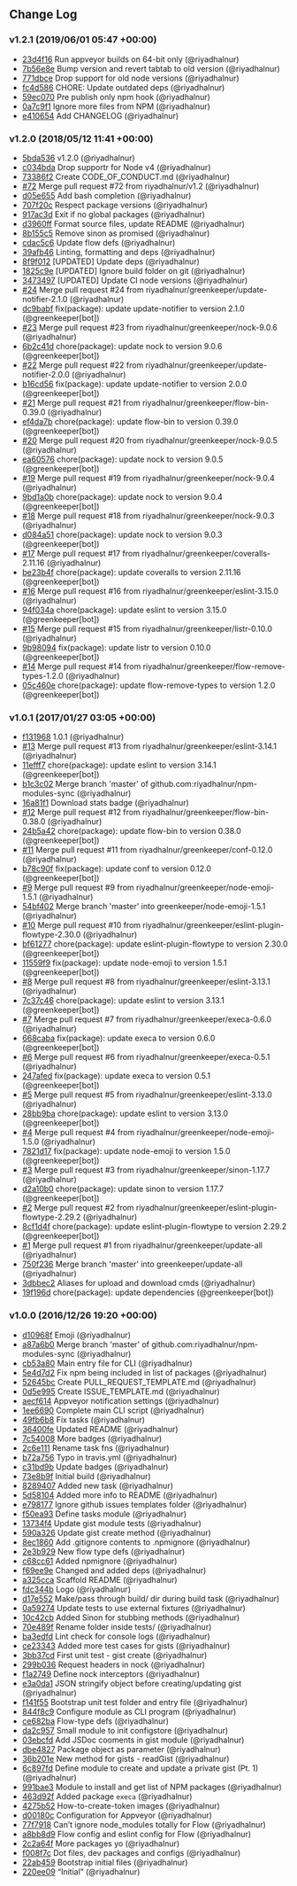 ## Change Log

### v1.2.1 (2019/06/01 05:47 +00:00)
- [23d4f16](https://github.com/riyadhalnur/npm-modules-sync/commit/23d4f164a43ad9ba596b7c871e6a791cba0d75be) Run appveyor builds on 64-bit only (@riyadhalnur)
- [7b56e8e](https://github.com/riyadhalnur/npm-modules-sync/commit/7b56e8e0f4ed7a12aa12747a6954f12a32643c83) Bump version and revert tabtab to old version (@riyadhalnur)
- [771dbce](https://github.com/riyadhalnur/npm-modules-sync/commit/771dbce33d3d29bbfb058ab031c894d3aa58fd74) Drop support for old node versions (@riyadhalnur)
- [fc4d586](https://github.com/riyadhalnur/npm-modules-sync/commit/fc4d586d4d3bf2d8fad3421b62df54e23bb4c5fd) CHORE: Update outdated deps (@riyadhalnur)
- [59ec070](https://github.com/riyadhalnur/npm-modules-sync/commit/59ec070df3e943890ac40d6e9a710f7a139e9a57) Pre publish only npm hook (@riyadhalnur)
- [0a7c9f1](https://github.com/riyadhalnur/npm-modules-sync/commit/0a7c9f11d1d318e46d46ba138aa4c70c0451313b) Ignore more files from NPM (@riyadhalnur)
- [e410654](https://github.com/riyadhalnur/npm-modules-sync/commit/e41065420bb845c13c1ff00eb150233d48809f0b) Add CHANGELOG (@riyadhalnur)

### v1.2.0 (2018/05/12 11:41 +00:00)
- [5bda536](https://github.com/riyadhalnur/npm-modules-sync/commit/5bda536dc427e393a33b81ae75298b89450a61c6) v1.2.0 (@riyadhalnur)
- [c034bda](https://github.com/riyadhalnur/npm-modules-sync/commit/c034bda303a10ab2981764390668ad14022df7df) Drop supportr for Node v4 (@riyadhalnur)
- [73386f2](https://github.com/riyadhalnur/npm-modules-sync/commit/73386f21e63f7e27567890096187f54e803d813d) Create CODE_OF_CONDUCT.md (@riyadhalnur)
- [#72](https://github.com/riyadhalnur/npm-modules-sync/pull/72) Merge pull request #72 from riyadhalnur/v1.2 (@riyadhalnur)
- [d05e655](https://github.com/riyadhalnur/npm-modules-sync/commit/d05e65538df28ebf224f4af3f9ede1ece508cf6b) Add bash completion (@riyadhalnur)
- [707f20c](https://github.com/riyadhalnur/npm-modules-sync/commit/707f20cbbffa87de4d4e7866a395a4b43e20f909) Respect package versions (@riyadhalnur)
- [917ac3d](https://github.com/riyadhalnur/npm-modules-sync/commit/917ac3d7f3454e368c09f7a6b812afde96a7d342) Exit if no global packages (@riyadhalnur)
- [d3960ff](https://github.com/riyadhalnur/npm-modules-sync/commit/d3960ffd949e6cc396931f1db2c5e0cc48e7065f) Format source files, update README (@riyadhalnur)
- [8b155c5](https://github.com/riyadhalnur/npm-modules-sync/commit/8b155c5b81cf55b456d98d7a49ef7e3982dbec86) Remove sinon as promised (@riyadhalnur)
- [cdac5c6](https://github.com/riyadhalnur/npm-modules-sync/commit/cdac5c61b5c93b279fa6cadad7c76ce343bed2d1) Update flow defs (@riyadhalnur)
- [39afb46](https://github.com/riyadhalnur/npm-modules-sync/commit/39afb46bfddffb1b98782cb35e0e99ea50b18a7c) Linting, formatting and deps (@riyadhalnur)
- [8f9f012](https://github.com/riyadhalnur/npm-modules-sync/commit/8f9f01241d137bbb311a8810159b2c4bfe31a320) [UPDATED] Update deps (@riyadhalnur)
- [1825c9e](https://github.com/riyadhalnur/npm-modules-sync/commit/1825c9ef1039073cd407f75a35d49f8d9450c2b5) [UPDATED] Ignore build folder on git (@riyadhalnur)
- [3473497](https://github.com/riyadhalnur/npm-modules-sync/commit/3473497be61a51dc2bcdfe544e07433dc5aa7620) [UPDATED] Update CI node versions (@riyadhalnur)
- [#24](https://github.com/riyadhalnur/npm-modules-sync/pull/24) Merge pull request #24 from riyadhalnur/greenkeeper/update-notifier-2.1.0 (@riyadhalnur)
- [dc9babf](https://github.com/riyadhalnur/npm-modules-sync/commit/dc9babf55a8159b47dde3370123f2a9bb9f623b4) fix(package): update update-notifier to version 2.1.0 (@greenkeeper[bot])
- [#23](https://github.com/riyadhalnur/npm-modules-sync/pull/23) Merge pull request #23 from riyadhalnur/greenkeeper/nock-9.0.6 (@riyadhalnur)
- [6b2c41d](https://github.com/riyadhalnur/npm-modules-sync/commit/6b2c41d1a67b4e63535a3940518c55e4c4f75158) chore(package): update nock to version 9.0.6 (@greenkeeper[bot])
- [#22](https://github.com/riyadhalnur/npm-modules-sync/pull/22) Merge pull request #22 from riyadhalnur/greenkeeper/update-notifier-2.0.0 (@riyadhalnur)
- [b16cd56](https://github.com/riyadhalnur/npm-modules-sync/commit/b16cd562f9a289880bf7a783f92775a2ccebe18c) fix(package): update update-notifier to version 2.0.0 (@greenkeeper[bot])
- [#21](https://github.com/riyadhalnur/npm-modules-sync/pull/21) Merge pull request #21 from riyadhalnur/greenkeeper/flow-bin-0.39.0 (@riyadhalnur)
- [ef4da7b](https://github.com/riyadhalnur/npm-modules-sync/commit/ef4da7bb4b590740049b6a83d50496d6f33b6dec) chore(package): update flow-bin to version 0.39.0 (@greenkeeper[bot])
- [#20](https://github.com/riyadhalnur/npm-modules-sync/pull/20) Merge pull request #20 from riyadhalnur/greenkeeper/nock-9.0.5 (@riyadhalnur)
- [ea60576](https://github.com/riyadhalnur/npm-modules-sync/commit/ea605763e4e771566f03c3deb29784f52e24c650) chore(package): update nock to version 9.0.5 (@greenkeeper[bot])
- [#19](https://github.com/riyadhalnur/npm-modules-sync/pull/19) Merge pull request #19 from riyadhalnur/greenkeeper/nock-9.0.4 (@riyadhalnur)
- [9bd1a0b](https://github.com/riyadhalnur/npm-modules-sync/commit/9bd1a0b920dd21ba5493dbbf9f81d53162621db6) chore(package): update nock to version 9.0.4 (@greenkeeper[bot])
- [#18](https://github.com/riyadhalnur/npm-modules-sync/pull/18) Merge pull request #18 from riyadhalnur/greenkeeper/nock-9.0.3 (@riyadhalnur)
- [d084a51](https://github.com/riyadhalnur/npm-modules-sync/commit/d084a516f92e017fd5795e815bb70848946143e8) chore(package): update nock to version 9.0.3 (@greenkeeper[bot])
- [#17](https://github.com/riyadhalnur/npm-modules-sync/pull/17) Merge pull request #17 from riyadhalnur/greenkeeper/coveralls-2.11.16 (@riyadhalnur)
- [be23b4f](https://github.com/riyadhalnur/npm-modules-sync/commit/be23b4fe05dd7cb790c0dfeab6adb159f99f9eff) chore(package): update coveralls to version 2.11.16 (@greenkeeper[bot])
- [#16](https://github.com/riyadhalnur/npm-modules-sync/pull/16) Merge pull request #16 from riyadhalnur/greenkeeper/eslint-3.15.0 (@riyadhalnur)
- [94f034a](https://github.com/riyadhalnur/npm-modules-sync/commit/94f034a8fa5b7b21959b97e5dbd9bb9211db0a6f) chore(package): update eslint to version 3.15.0 (@greenkeeper[bot])
- [#15](https://github.com/riyadhalnur/npm-modules-sync/pull/15) Merge pull request #15 from riyadhalnur/greenkeeper/listr-0.10.0 (@riyadhalnur)
- [9b98094](https://github.com/riyadhalnur/npm-modules-sync/commit/9b98094749909ae638e48d969f071a885c088891) fix(package): update listr to version 0.10.0 (@greenkeeper[bot])
- [#14](https://github.com/riyadhalnur/npm-modules-sync/pull/14) Merge pull request #14 from riyadhalnur/greenkeeper/flow-remove-types-1.2.0 (@riyadhalnur)
- [05c460e](https://github.com/riyadhalnur/npm-modules-sync/commit/05c460e813db5262e0cfd5a4e4db905ae4e1214d) chore(package): update flow-remove-types to version 1.2.0 (@greenkeeper[bot])

### v1.0.1 (2017/01/27 03:05 +00:00)
- [f131968](https://github.com/riyadhalnur/npm-modules-sync/commit/f1319686397b73d1ea807c2a00bf2492243104a4) 1.0.1 (@riyadhalnur)
- [#13](https://github.com/riyadhalnur/npm-modules-sync/pull/13) Merge pull request #13 from riyadhalnur/greenkeeper/eslint-3.14.1 (@riyadhalnur)
- [11efff7](https://github.com/riyadhalnur/npm-modules-sync/commit/11efff7cdd4386dea4d9577cd2d99006a14775e5) chore(package): update eslint to version 3.14.1 (@greenkeeper[bot])
- [b1c3c02](https://github.com/riyadhalnur/npm-modules-sync/commit/b1c3c023d2336aa47978e371c7ec45b1354018b8) Merge branch 'master' of github.com:riyadhalnur/npm-modules-sync (@riyadhalnur)
- [16a81f1](https://github.com/riyadhalnur/npm-modules-sync/commit/16a81f125dd921df6487cdb3cbe1d924095a75d4) Download stats badge (@riyadhalnur)
- [#12](https://github.com/riyadhalnur/npm-modules-sync/pull/12) Merge pull request #12 from riyadhalnur/greenkeeper/flow-bin-0.38.0 (@riyadhalnur)
- [24b5a42](https://github.com/riyadhalnur/npm-modules-sync/commit/24b5a4275e556df0f3a312bee452628f318e7e83) chore(package): update flow-bin to version 0.38.0 (@greenkeeper[bot])
- [#11](https://github.com/riyadhalnur/npm-modules-sync/pull/11) Merge pull request #11 from riyadhalnur/greenkeeper/conf-0.12.0 (@riyadhalnur)
- [b78c90f](https://github.com/riyadhalnur/npm-modules-sync/commit/b78c90fb1541b305d3cf5fc04852a247e9712e99) fix(package): update conf to version 0.12.0 (@greenkeeper[bot])
- [#9](https://github.com/riyadhalnur/npm-modules-sync/pull/9) Merge pull request #9 from riyadhalnur/greenkeeper/node-emoji-1.5.1 (@riyadhalnur)
- [54bf402](https://github.com/riyadhalnur/npm-modules-sync/commit/54bf4028e78b4ed2240ac6402403f57463803a80) Merge branch 'master' into greenkeeper/node-emoji-1.5.1 (@riyadhalnur)
- [#10](https://github.com/riyadhalnur/npm-modules-sync/pull/10) Merge pull request #10 from riyadhalnur/greenkeeper/eslint-plugin-flowtype-2.30.0 (@riyadhalnur)
- [bf61277](https://github.com/riyadhalnur/npm-modules-sync/commit/bf61277d1221b821d14025e455db7c84452aee44) chore(package): update eslint-plugin-flowtype to version 2.30.0 (@greenkeeper[bot])
- [11559f9](https://github.com/riyadhalnur/npm-modules-sync/commit/11559f9250237c98a0467ec663f52ea589f1d77c) fix(package): update node-emoji to version 1.5.1 (@greenkeeper[bot])
- [#8](https://github.com/riyadhalnur/npm-modules-sync/pull/8) Merge pull request #8 from riyadhalnur/greenkeeper/eslint-3.13.1 (@riyadhalnur)
- [7c37c46](https://github.com/riyadhalnur/npm-modules-sync/commit/7c37c466f57508569cb6da5b2a6b943fab2d430e) chore(package): update eslint to version 3.13.1 (@greenkeeper[bot])
- [#7](https://github.com/riyadhalnur/npm-modules-sync/pull/7) Merge pull request #7 from riyadhalnur/greenkeeper/execa-0.6.0 (@riyadhalnur)
- [668caba](https://github.com/riyadhalnur/npm-modules-sync/commit/668cababb8ff74979ae0bd0a4405ce2351d9e837) fix(package): update execa to version 0.6.0 (@greenkeeper[bot])
- [#6](https://github.com/riyadhalnur/npm-modules-sync/pull/6) Merge pull request #6 from riyadhalnur/greenkeeper/execa-0.5.1 (@riyadhalnur)
- [247afed](https://github.com/riyadhalnur/npm-modules-sync/commit/247afedc5cb07ea1d3437aca35d78bbeee8e4ad8) fix(package): update execa to version 0.5.1 (@greenkeeper[bot])
- [#5](https://github.com/riyadhalnur/npm-modules-sync/pull/5) Merge pull request #5 from riyadhalnur/greenkeeper/eslint-3.13.0 (@riyadhalnur)
- [28bb9ba](https://github.com/riyadhalnur/npm-modules-sync/commit/28bb9ba45e572567c08d9481b1b159751787a448) chore(package): update eslint to version 3.13.0 (@greenkeeper[bot])
- [#4](https://github.com/riyadhalnur/npm-modules-sync/pull/4) Merge pull request #4 from riyadhalnur/greenkeeper/node-emoji-1.5.0 (@riyadhalnur)
- [7821d17](https://github.com/riyadhalnur/npm-modules-sync/commit/7821d17538fe4ef6f61800c96694c515e52d638e) fix(package): update node-emoji to version 1.5.0 (@greenkeeper[bot])
- [#3](https://github.com/riyadhalnur/npm-modules-sync/pull/3) Merge pull request #3 from riyadhalnur/greenkeeper/sinon-1.17.7 (@riyadhalnur)
- [d2a10b0](https://github.com/riyadhalnur/npm-modules-sync/commit/d2a10b07561c3587f6ae1d2e9bba0cc8f1cc6ce3) chore(package): update sinon to version 1.17.7 (@greenkeeper[bot])
- [#2](https://github.com/riyadhalnur/npm-modules-sync/pull/2) Merge pull request #2 from riyadhalnur/greenkeeper/eslint-plugin-flowtype-2.29.2 (@riyadhalnur)
- [8cf1d4f](https://github.com/riyadhalnur/npm-modules-sync/commit/8cf1d4fd52c627d77707e7fd432f709d593148dd) chore(package): update eslint-plugin-flowtype to version 2.29.2 (@greenkeeper[bot])
- [#1](https://github.com/riyadhalnur/npm-modules-sync/pull/1) Merge pull request #1 from riyadhalnur/greenkeeper/update-all (@riyadhalnur)
- [750f236](https://github.com/riyadhalnur/npm-modules-sync/commit/750f236324438fb731fe4b4966050a8a0f0352ce) Merge branch 'master' into greenkeeper/update-all (@riyadhalnur)
- [3dbbec2](https://github.com/riyadhalnur/npm-modules-sync/commit/3dbbec29711627dcfca7dc0a1f417e54afb21851) Aliases for upload and download cmds (@riyadhalnur)
- [19f196d](https://github.com/riyadhalnur/npm-modules-sync/commit/19f196d9f994810f79c9cf485e7cd3b74db2d147) chore(package): update dependencies (@greenkeeper[bot])

### v1.0.0 (2016/12/26 19:20 +00:00)
- [d10968f](https://github.com/riyadhalnur/npm-modules-sync/commit/d10968fe6e10f0195efaad26f0a6a5e79022ae7a) Emoji (@riyadhalnur)
- [a87a6b0](https://github.com/riyadhalnur/npm-modules-sync/commit/a87a6b041f8f88729fea894aa5f09091be6c7eb1) Merge branch 'master' of github.com:riyadhalnur/npm-modules-sync (@riyadhalnur)
- [cb53a80](https://github.com/riyadhalnur/npm-modules-sync/commit/cb53a80495fe6fa8104de6d9deb81b786a55a965) Main entry file for CLI (@riyadhalnur)
- [5e4d7d2](https://github.com/riyadhalnur/npm-modules-sync/commit/5e4d7d2003296edeb8567ed60f0ca687412c9c75) Fix npm being included in list of packages (@riyadhalnur)
- [52645bc](https://github.com/riyadhalnur/npm-modules-sync/commit/52645bc4564999220d97d0d2be705cf3e9c13ee1) Create PULL_REQUEST_TEMPLATE.md (@riyadhalnur)
- [0d5e995](https://github.com/riyadhalnur/npm-modules-sync/commit/0d5e9955a5de3f3f25f5980f9a7d4fe9155cf307) Create ISSUE_TEMPLATE.md (@riyadhalnur)
- [aecf614](https://github.com/riyadhalnur/npm-modules-sync/commit/aecf6144496b4724d758634a70b78020994385ae) Appveyor notification settings (@riyadhalnur)
- [1ee6690](https://github.com/riyadhalnur/npm-modules-sync/commit/1ee669011a829996803e0bb03802c51caff12da4) Complete main CLI script (@riyadhalnur)
- [49fb6b8](https://github.com/riyadhalnur/npm-modules-sync/commit/49fb6b8dc98f3c2c5f801c010b8f0770ccb4c1e4) Fix tasks (@riyadhalnur)
- [36400fe](https://github.com/riyadhalnur/npm-modules-sync/commit/36400fe6deea7a2a6be672fbb56a2678182dc87a) Updated README (@riyadhalnur)
- [7c54008](https://github.com/riyadhalnur/npm-modules-sync/commit/7c5400843502adf2dc0b563428641864799bf918) More badges (@riyadhalnur)
- [2c6e111](https://github.com/riyadhalnur/npm-modules-sync/commit/2c6e11180c3f652c4e56a7d9b2745869a2397833) Rename task fns (@riyadhalnur)
- [b72a756](https://github.com/riyadhalnur/npm-modules-sync/commit/b72a756ed38f756fcd3463d3a43d33549a1d5d51) Typo in travis.yml (@riyadhalnur)
- [c31bd9b](https://github.com/riyadhalnur/npm-modules-sync/commit/c31bd9b8ab48a30f5f737d20f42dfdeb073d155d) Update badges (@riyadhalnur)
- [73e8b9f](https://github.com/riyadhalnur/npm-modules-sync/commit/73e8b9f037601c5ddebbec75c31731fa622dbdd5) Initial build (@riyadhalnur)
- [8289407](https://github.com/riyadhalnur/npm-modules-sync/commit/8289407f71271cc9a5fda115d6e0a622c4aa3e05) Added new task (@riyadhalnur)
- [5d58104](https://github.com/riyadhalnur/npm-modules-sync/commit/5d58104d4e6446f17e73718f44e5f09a29cddb8a) Added more info to README (@riyadhalnur)
- [e798177](https://github.com/riyadhalnur/npm-modules-sync/commit/e7981771dd47cd8db0905e7f0871f3525cd86333) Ignore github issues templates folder (@riyadhalnur)
- [f50ea93](https://github.com/riyadhalnur/npm-modules-sync/commit/f50ea93c2ba8a8cec90bac2e9da49f505a1b7dec) Define tasks module (@riyadhalnur)
- [13734f4](https://github.com/riyadhalnur/npm-modules-sync/commit/13734f42467978ceabd6ea9aea49662f9504460d) Update gist module tests (@riyadhalnur)
- [590a326](https://github.com/riyadhalnur/npm-modules-sync/commit/590a326ba5838011349f4396a0a0e7a1ab564947) Update gist create method (@riyadhalnur)
- [8ec1860](https://github.com/riyadhalnur/npm-modules-sync/commit/8ec1860f2d1e1f4c587759c9e45cbf84f4f293a9) Add .gitignore contents to .npmignore (@riyadhalnur)
- [2e3b929](https://github.com/riyadhalnur/npm-modules-sync/commit/2e3b929ef26feefad7039fb75b389c3b6a173825) New flow type defs (@riyadhalnur)
- [c68cc61](https://github.com/riyadhalnur/npm-modules-sync/commit/c68cc6109444dea0b17efb11343072101bff3b24) Added npmignore (@riyadhalnur)
- [f69ee9e](https://github.com/riyadhalnur/npm-modules-sync/commit/f69ee9e84f3348d4b5283eca99af0d04e198a633) Changed and added deps (@riyadhalnur)
- [a325cca](https://github.com/riyadhalnur/npm-modules-sync/commit/a325cca79ebe8d40cf3f2a67ed3a16b23286e787) Scaffold README (@riyadhalnur)
- [fdc344b](https://github.com/riyadhalnur/npm-modules-sync/commit/fdc344b1192fc1d8d0ef1901660038d49d0318c8) Logo (@riyadhalnur)
- [d17e552](https://github.com/riyadhalnur/npm-modules-sync/commit/d17e55213011dd2cf31496ea708c2470e2cda661) Make/pass through build/ dir during build task (@riyadhalnur)
- [0a59274](https://github.com/riyadhalnur/npm-modules-sync/commit/0a592740f4da04f679b7fd8e780e8035907552ee) Update tests to use external fixtures (@riyadhalnur)
- [10c42cb](https://github.com/riyadhalnur/npm-modules-sync/commit/10c42cbf66bfca28bf6f081417858e5320dc30a8) Added Sinon for stubbing methods (@riyadhalnur)
- [70e489f](https://github.com/riyadhalnur/npm-modules-sync/commit/70e489f0870d13c23e2f2f6fee57335749904261) Rename folder inside tests/ (@riyadhalnur)
- [ba3edfd](https://github.com/riyadhalnur/npm-modules-sync/commit/ba3edfd1bc50166ae497caaa1ca060e0918be9f8) Lint check for console logs (@riyadhalnur)
- [ce23343](https://github.com/riyadhalnur/npm-modules-sync/commit/ce23343d2dea500fae575a62c30c4e097345478d) Added more test cases for gists (@riyadhalnur)
- [3bb37cd](https://github.com/riyadhalnur/npm-modules-sync/commit/3bb37cd160f4346e49fba55117c2c198b619b9a9) First unit test - gist create (@riyadhalnur)
- [299b036](https://github.com/riyadhalnur/npm-modules-sync/commit/299b0368b8371319f6a856abe3fd68a34b345a64) Request headers in nock (@riyadhalnur)
- [f1a2749](https://github.com/riyadhalnur/npm-modules-sync/commit/f1a274910fc8e19683f053d63ea18f2589d4ae17) Define nock interceptors (@riyadhalnur)
- [e3a0da1](https://github.com/riyadhalnur/npm-modules-sync/commit/e3a0da1a3bbea501f9f2717691961be0e71e1f97) JSON stringify object before creating/updating gist (@riyadhalnur)
- [f141f55](https://github.com/riyadhalnur/npm-modules-sync/commit/f141f554e5917c4996f906147b15fba7a2be8d98) Bootstrap unit test folder and entry file (@riyadhalnur)
- [844f8c9](https://github.com/riyadhalnur/npm-modules-sync/commit/844f8c9ddaff04c4b93a4631665f1de3fe1144c1) Configure module as CLI program (@riyadhalnur)
- [ce682ba](https://github.com/riyadhalnur/npm-modules-sync/commit/ce682ba4ea272e3497033f79771e9c2da35ab59a) Flow-type defs (@riyadhalnur)
- [da2c957](https://github.com/riyadhalnur/npm-modules-sync/commit/da2c95768768ec7ac053f3767f9ce09c4be92d1b) Small module to init configstore (@riyadhalnur)
- [03ebcfd](https://github.com/riyadhalnur/npm-modules-sync/commit/03ebcfd924a8f2100ef2b1517dd890a849ebcc3a) Add JSDoc cooments in gist module (@riyadhalnur)
- [dbe4827](https://github.com/riyadhalnur/npm-modules-sync/commit/dbe4827396394480cbc4f4e256e0720dfb29b897) Package object as parameter (@riyadhalnur)
- [36b201e](https://github.com/riyadhalnur/npm-modules-sync/commit/36b201eb599954a649ca369ea7c753acacad5e3c) New method for gists - readGist (@riyadhalnur)
- [6c897fd](https://github.com/riyadhalnur/npm-modules-sync/commit/6c897fd06ff72f56fb5acbaa290d17e8d9909ea1) Define module to create and update a private gist (Pt. 1) (@riyadhalnur)
- [991bae3](https://github.com/riyadhalnur/npm-modules-sync/commit/991bae3f0fc2aa66b8e258b32b649fcc4b95c713) Module to install and get list of NPM packages (@riyadhalnur)
- [463d92f](https://github.com/riyadhalnur/npm-modules-sync/commit/463d92fec4b0ffd17a3129c630c90dd636405785) Added package `execa` (@riyadhalnur)
- [4275b52](https://github.com/riyadhalnur/npm-modules-sync/commit/4275b528cd9a2aa2092c4efae67ea8a0d101eb88) How-to-create-token images (@riyadhalnur)
- [d00180c](https://github.com/riyadhalnur/npm-modules-sync/commit/d00180cd415459b9c1344ba7d43dd754bf4035a6) Configuration for Appveyor (@riyadhalnur)
- [77f7918](https://github.com/riyadhalnur/npm-modules-sync/commit/77f7918fbb9931ee7e905dccdd26a836eac661b2) Can’t ignore node_modules totally for Flow (@riyadhalnur)
- [a8bb8d9](https://github.com/riyadhalnur/npm-modules-sync/commit/a8bb8d94611841b5a6a2b534ce11a1c27721d966) Flow config and eslint config for Flow (@riyadhalnur)
- [2c2a64f](https://github.com/riyadhalnur/npm-modules-sync/commit/2c2a64f7b44928e98fdbe3e84b26c0cec09cff46) More packages yo (@riyadhalnur)
- [f008f7c](https://github.com/riyadhalnur/npm-modules-sync/commit/f008f7ce06300ed9bfa66159b53a148ea1d582cd) Dot files, dev packages and configs (@riyadhalnur)
- [22ab459](https://github.com/riyadhalnur/npm-modules-sync/commit/22ab4594befe54c9b06e10b43ce9494a0d30030e) Bootstrap initial files (@riyadhalnur)
- [220ee09](https://github.com/riyadhalnur/npm-modules-sync/commit/220ee095eebf41df263a1425302abd12578e007d) “Initial” (@riyadhalnur)